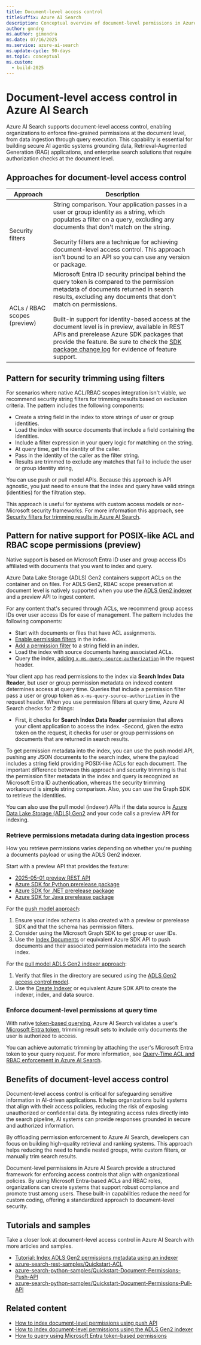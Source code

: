```yaml
---
title: Document-level access control
titleSuffix: Azure AI Search
description: Conceptual overview of document-level permissions in Azure AI Search.
author: gmndrg
ms.author: gimondra
ms.date: 07/16/2025
ms.service: azure-ai-search
ms.update-cycle: 90-days
ms.topic: conceptual
ms.custom:
  - build-2025
---
```

  
# Document-level access control in Azure AI Search  
  
Azure AI Search supports document-level access control, enabling organizations to enforce fine-grained permissions at the document level, from data ingestion through query execution. This capability is essential for building secure AI agentic systems grounding data, Retrieval-Augmented Generation (RAG) applications, and enterprise search solutions that require authorization checks at the document level.  
  
## Approaches for document-level access control

| Approach | Description |
|----------|-------------|
| Security filters | String comparison. Your application passes in a user or group identity as a string, which populates a filter on a query, excluding any documents that don't match on the string. <br><br>Security filters are a technique for achieving document-level access control. This approach isn't bound to an API so you can use any version or package. |
| ACLs / RBAC scopes (preview) | Microsoft Entra ID security principal behind the query token is compared to the permission metadata of documents returned in search results, excluding any documents that don't match on permissions. <br><br>Built-in support for identity-based access at the document level is in preview, available in REST APIs and prerelease Azure SDK packages that provide the feature. Be sure to check the [SDK package change log](#retrieve-permissions-metadata-during-data-ingestion-process) for evidence of feature support.|

## Pattern for security trimming using filters  

For scenarios where native ACL/RBAC scopes integration isn't viable, we recommend security string filters for trimming results based on exclusion criteria. The pattern includes the following components:

- Create a string field in the index to store strings of user or group identities.
- Load the index with source documents that include a field containing the identities.
- Include a filter expression in your query logic for matching on the string.
- At query time, get the identity of the caller.
- Pass in the identity of the caller as the filter string.
- Results are trimmed to exclude any matches that fail to include the user or group identity string,

You can use push or pull model APIs. Because this approach is API agnostic, you just need to ensure that the index and query have valid strings (identities) for the filtration step.

This approach is useful for systems with custom access models or non-Microsoft security frameworks. For more information this approach, see [Security filters for trimming results in Azure AI Search](search-security-trimming-for-azure-search.md).

## Pattern for native support for POSIX-like ACL and RBAC scope permissions (preview)

Native support is based on Microsoft Entra ID user and group access IDs affiliated with documents that you want to index and query. 

Azure Data Lake Storage (ADLS) Gen2 containers support ACLs on the container and on files. For ADLS Gen2, RBAC scope preservation at document level is natively supported when you use the [ADLS Gen2 indexer](search-howto-index-azure-data-lake-storage.md) and a preview API to ingest content. 

For any content that's secured through ACLs, we recommend group access IDs over user access IDs for ease of management. The pattern includes the following components:

- Start with documents or files that have ACL assignments.
- [Enable permission filters](/rest/api/searchservice/indexes/create-or-update?view=rest-searchservice-2025-05-01-preview&preserve-view=true#searchindexpermissionfilteroption) in the index.
- [Add a permission filter](/rest/api/searchservice/indexes/create-or-update?view=rest-searchservice-2025-05-01-preview&preserve-view=true#permissionfilter) to a string field in an index.
- Load the index with source documents having associated ACLs.
- Query the index, [adding `x-ms-query-source-authorization`](/rest/api/searchservice/documents/search-post?view=rest-searchservice-2025-05-01-preview&preserve-view=true#request-headers) in the request header.

Your client app has read permissions to the index via **Search Index Data Reader**, but user or group permission metadata on indexed content determines access at query time. Queries that include a permission filter pass a user or group token as `x-ms-query-source-authorization` in the request header. When you use permission filters at query time, Azure AI Search checks for 2 things:

- First, it checks for **Search Index Data Reader** permission that allows your client application to access the index.
-Second, given the extra token on the request, it checks for user or group permissions on documents that are returned in search results.

To get permission metadata into the index, you can use the push model API, pushing any JSON documents to the search index, where the payload includes a string field providing POSIX-like ACLs for each document. The important difference between this approach and security trimming is that the permission filter metadata in the index and query is recognized as Microsoft Entra ID authentication, whereas the security trimming workaround is simple string comparison. Also, you can use the Graph SDK to retrieve the identities.

You can also use the pull model (indexer) APIs if the data source is [Azure Data Lake Storage (ADLS) Gen2](/azure/storage/blobs/data-lake-storage-introduction) and your code calls a preview API for indexing.
  
### Retrieve permissions metadata during data ingestion process

How you retrieve permissions varies depending on whether you're pushing a documents payload or using the ADLS Gen2 indexer.

Start with a preview API that provides the feature:

- [2025-05-01 preview REST API](/rest/api/searchservice/documents/?view=rest-searchservice-2025-05-01-preview&preserve-view=true)
- [Azure SDK for Python prerelease package](https://github.com/Azure/azure-sdk-for-python/blob/main/sdk/search/azure-search-documents/CHANGELOG.md#1160b12-2025-05-14)
- [Azure SDK for .NET prerelease package](https://github.com/Azure/azure-sdk-for-net/blob/main/sdk/search/Azure.Search.Documents/CHANGELOG.md#1170-beta4-2025-05-14)
- [Azure SDK for Java prerelease package](https://github.com/Azure/azure-sdk-for-java/blob/main/sdk/search/azure-search-documents/CHANGELOG.md#1180-beta7-2025-05-16)

For the [push model approach](search-index-access-control-lists-and-rbac-push-api.md):

1. Ensure your index schema is also created with a preview or prerelease SDK and that the schema has permission filters.
1. Consider using the Microsoft Graph SDK to get group or user IDs.
1. Use the [Index Documents](/rest/api/searchservice/documents/?view=rest-searchservice-2025-05-01-preview&preserve-view=true#indexdocumentsresult) or equivalent Azure SDK API to push documents and their associated permission metadata into the search index. 

For the [pull model ADLS Gen2 indexer approach](search-indexer-access-control-lists-and-role-based-access.md):

1. Verify that files in the directory are secured using the [ADLS Gen2 access control model](/azure/storage/blobs/data-lake-storage-access-control-model).
1. Use the [Create Indexer](/rest/api/searchservice/indexers/create?view=rest-searchservice-2025-05-01-preview&preserve-view=true) or equivalent Azure SDK API to create the indexer, index, and data source. 

### Enforce document-level permissions at query time

With native [token-based querying](https://aka.ms/azs-query-preserving-permissions), Azure AI Search validates a user's [Microsoft Entra token](/Entra/identity/devices/concept-tokens-microsoft-Entra-id), trimming result sets to include only documents the user is authorized to access. 

You can achieve automatic trimming by attaching the user's Microsoft Entra token to your query request. For more information, see [Query-Time ACL and RBAC enforcement in Azure AI Search](search-query-access-control-rbac-enforcement.md).

## Benefits of document-level access control  
  
Document-level access control is critical for safeguarding sensitive information in AI-driven applications. It helps organizations build systems that align with their access policies, reducing the risk of exposing unauthorized or confidential data. By integrating access rules directly into the search pipeline, AI systems can provide responses grounded in secure and authorized information.  

By offloading permission enforcement to Azure AI Search, developers can focus on building high-quality retrieval and ranking systems. This approach helps reducing the need to handle nested groups, write custom filters, or manually trim search results.  

Document-level permissions in Azure AI Search provide a structured framework for enforcing access controls that align with organizational policies. By using Microsoft Entra-based ACLs and RBAC roles, organizations can create systems that support robust compliance and promote trust among users. These built-in capabilities reduce the need for custom coding, offering a standardized approach to document-level security.  

## Tutorials and samples
  
Take a closer look at document-level access control in Azure AI Search with more articles and samples.

- [Tutorial: Index ADLS Gen2 permissions metadata using an indexer](tutorial-adls-gen2-indexer-acls.md)
- [azure-search-rest-samples/Quickstart-ACL](https://github.com/Azure-Samples/azure-search-rest-samples/tree/main/Quickstart-ACL)
- [azure-search-python-samples/Quickstart-Document-Permissions-Push-API](https://github.com/Azure-Samples/azure-search-python-samples/blob/main/Quickstart-Document-Permissions-Push-API)
- [azure-search-python-samples/Quickstart-Document-Permissions-Pull-API](https://github.com/Azure-Samples/azure-search-python-samples/blob/main/Quickstart-Document-Permissions-Pull-API)

## Related content

- [How to index document-level permissions using push API](search-index-access-control-lists-and-rbac-push-api.md)
- [How to index document-level permissions using the ADLS Gen2 indexer](search-indexer-access-control-lists-and-role-based-access.md)
- [How to query using Microsoft Entra token-based permissions](https://aka.ms/azs-query-preserving-permissions)
